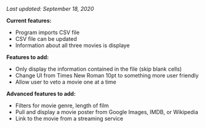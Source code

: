 *Last updated:       September 18, 2020*

**Current features:**
- Program imports CSV file
- CSV file can be updated
- Information about all three movies is displaye

**Features to add:**
- Only display the information contained in the file (skip blank cells)
- Change UI from Times New Roman 10pt to something more user friendly
- Allow user to veto a movie one at a time

**Advanced features to add:**
- Filters for movie genre, length of film
- Pull and display a movie poster from Google Images, IMDB, or Wikipedia
- Link to the movie from a streaming service

